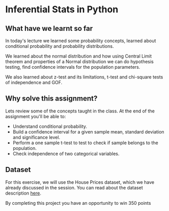 # Inferential Stats in Python

## What have we learnt so far

In today's lecture we learned some probability concepts, learned about conditional probability and probability distributions. 

We learned about the normal distribution and how using Central Limit theorem and properties of a Normal distribution we can do hypothesis testing, find confidence intervals for the population parameters.

We also learned about z-test and its limitations, t-test and chi-square tests of independence and GOF.

## Why solve this assignment?

Lets review some of the concepts taught in the class. At the end of the assignment you'll be able to:

* Understand conditional probability.
* Build a confidence interval for a given sample mean, standard deviation and significance level.
* Perform a one sample t-test to test to check if sample belongs to the population.
* Check independence of two categorical variables.

## Dataset

For this exercise, we will use the House Prices dataset, which we have already discussed in the session. You can read about the dataset description [here](https://www.kaggle.com/c/house-prices-advanced-regression-techniques/data).

By completing this project you have an opportunity to win 350 points

